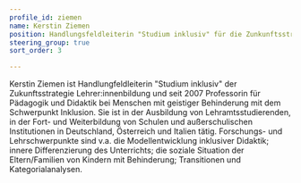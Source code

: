 ```yaml
---
profile_id: ziemen
name: Kerstin Ziemen
position: Handlungsfeldleiterin "Studium inklusiv" für die Zunkunftsstrategie Lehrer*innenbildung der Universität zu Köln
steering_group: true
sort_order: 3

---
```

Kerstin Ziemen ist Handlungfeldleiterin "Studium inklusiv" der Zukunftsstrategie Lehrer:innenbildung und seit 2007 Professorin für Pädagogik und Didaktik bei Menschen mit geistiger Behinderung mit dem Schwerpunkt Inklusion. Sie ist in der Ausbildung von Lehramtsstudierenden, in der Fort- und Weiterbildung von Schulen und außerschulischen Institutionen in Deutschland, Österreich und Italien tätig. Forschungs- und Lehrschwerpunkte sind v.a. die Modellentwicklung inklusiver Didaktik; innere Differenzierung des Unterrichts; die soziale Situation der Eltern/Familien von Kindern mit Behinderung; Transitionen und Kategorialanalysen.